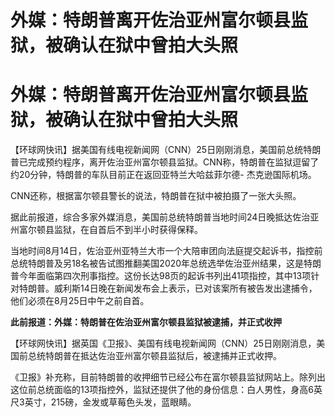 # 外媒：特朗普离开佐治亚州富尔顿县监狱，被确认在狱中曾拍大头照

# 外媒：特朗普离开佐治亚州富尔顿县监狱，被确认在狱中曾拍大头照

【环球网快讯】据美国有线电视新闻网（CNN）25日刚刚消息，美国前总统特朗普已完成预约程序，离开佐治亚州富尔顿县监狱。CNN称，特朗普在监狱逗留了约20分钟，特朗普的车队目前正在返回亚特兰大哈兹菲尔德-
杰克逊国际机场。

CNN还称，根据富尔顿县警长的说法，特朗普在狱中被拍摄了一张大头照。

据此前报道，综合多家外媒消息，美国前总统特朗普当地时间24日晚抵达佐治亚州富尔顿县监狱，在自首后不到半小时获得保释。

当地时间8月14日，佐治亚州亚特兰大市一个大陪审团向法庭提交起诉书，指控前总统特朗普及另18名被告试图推翻美国2020年总统选举佐治亚州结果，这是特朗普今年面临第四次刑事指控。这份长达98页的起诉书列出41项指控，其中13项针对特朗普。威利斯14日晚在新闻发布会上表示，已对该案所有被告发出逮捕令，他们必须在8月25日中午之前自首。

**此前报道：外媒：特朗普在佐治亚州富尔顿县监狱被逮捕，并正式收押**

【环球网快讯】据英国《卫报》、美国有线电视新闻网（CNN）25日刚刚消息，美国前总统特朗普在抵达佐治亚州富尔顿县监狱后，被逮捕并正式收押。

《卫报》补充称，目前特朗普的收押细节已经公布在富尔顿县监狱网站上。除列出这位前总统面临的13项指控外，监狱还提供了他的身份信息：白人男性，身高6英尺3英寸，215磅，金发或草莓色头发，蓝眼睛。

